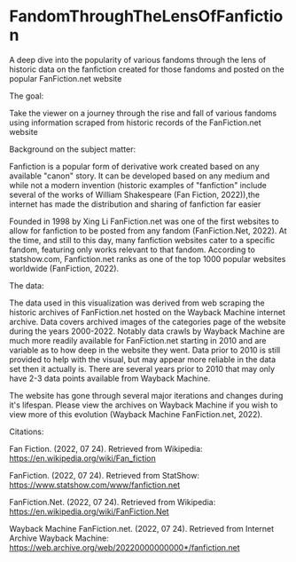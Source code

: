 # FandomThroughTheLensOfFanfiction
A deep dive into the popularity of various fandoms through the lens of historic data on the fanfiction created for those fandoms and posted on the popular FanFiction.net website

The goal:

Take the viewer on a journey through the rise and fall of various fandoms using information scraped from historic records of the FanFiction.net website

Background on the subject matter:

Fanfiction is a popular form of derivative work created based on any available "canon" story. It can be developed based on any medium and while not a modern invention (historic examples of "fanfiction" include several of the works of William Shakespeare (Fan Fiction, 2022)),the internet has made the distribution and sharing of fanfiction far easier

Founded in 1998 by Xing Li FanFiction.net was one of the first websites to allow for fanfiction to be posted from any fandom (FanFiction.Net, 2022). At the time, and still to this day, many fanfiction websites cater to a specific fandom, featuring only works relevant to that fandom. According to statshow.com, Fanfiction.net ranks as one of the top 1000 popular websites worldwide (FanFiction, 2022).

The data:

The data used in this visualization was derived from web scraping the historic archives of FanFiction.net hosted on the Wayback Machine internet archive. Data covers archived images of the categories page of the website during the years 2000-2022. Notably data crawls by Wayback Machine are much more readily available for FanFiction.net starting in 2010 and are variable as to how deep in the website they went. Data prior to 2010 is still provided to help with the visual, but may appear more reliable in the data set then it actually is. There are several years prior to 2010 that may only have 2-3 data points available from Wayback Machine.

The website has gone through several major iterations and changes during it's lifespan. Please view the archives on Wayback Machine if you wish to view more of this evolution (Wayback Machine FanFiction.net, 2022).

Citations:

Fan Fiction. (2022, 07 24). Retrieved from Wikipedia: https://en.wikipedia.org/wiki/Fan_fiction

FanFiction. (2022, 07 24). Retrieved from StatShow: https://www.statshow.com/www/fanfiction.net

FanFiction.Net. (2022, 07 24). Retrieved from Wikipedia: https://en.wikipedia.org/wiki/FanFiction.Net

Wayback Machine FanFiction.net. (2022, 07 24). Retrieved from Internet Archive Wayback Machine: https://web.archive.org/web/20220000000000*/fanfiction.net
